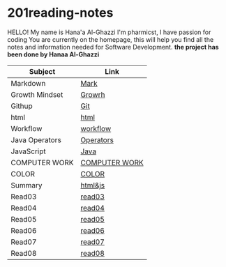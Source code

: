 # 201reading-notes

HELLO! My name is Hana'a Al-Ghazzi 
I'm pharmicst, I have passion for coding
You are currently on the homepage, this will help you find all the notes and information needed for Software Development.
**the project has been done by Hanaa Al-Ghazzi**


| Subject         |      Link     |
| -------------   | ------------- |
| Markdown | [Mark](https://hanaaghazzi.github.io/reading-notes/markdown) |
|  Growth Mindset   | [Growrh](https://hanaaghazzi.github.io/reading-notes/Growth)  |
|    Githup  | [Git](https://hanaaghazzi.github.io/reading-notes/read03)  |
|  html | [html](https://hanaaghazzi.github.io/reading-notes/HTML)  |
| Workflow | [workflow](https://hanaaghazzi.github.io/reading-notes/work)
| Java Operators | [Operators](https://hanaaghazzi.github.io/reading-notes/read08) |
| JavaScript | [Java](https://hanaaghazzi.github.io/reading-notes/read07) |
|COMPUTER WORK | [COMPUTER WORK](https://hanaaghazzi.github.io/reading-notes/read06b) |
| COLOR | [COLOR](https://hanaaghazzi.github.io/reading-notes/color) |
| Summary | [html&js](https://hanaaghazzi.github.io/reading-notes/class01) |
| Read03 | [read03](https://hanaaghazzi.github.io/201reading-notes/read03)  |
| Read04 | [read04](https://hanaaghazzi.github.io/201reading-notes/read04) |
| Read05 | [read05](https://hanaaghazzi.github.io/201reading-notes/read05)|
| Read06 | [read06](https://hanaaghazzi.github.io/201reading-notes/read06 )|
| Read07 | [read07](https://hanaaghazzi.github.io/201reading-notes/read07)
| Read08 | [read08](https://hanaaghazzi.github.io/201reading-notes/read08)|